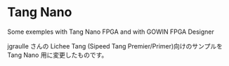 # Tang Nano
Some exemples with Tang Nano FPGA and with GOWIN FPGA Designer

jgraulle さんの Lichee Tang (Sipeed Tang Premier/Primer)向けのサンプルを Tang Nano 用に変更したものです。
